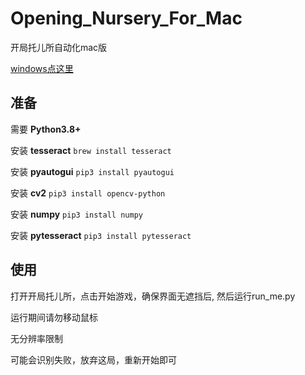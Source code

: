 # Opening_Nursery_For_Mac
 开局托儿所自动化mac版

[windows点这里](https://github.com/SakuraHentai/nursery-bot)

## 准备

需要 **Python3.8+** 

安装 **tesseract**
`brew install tesseract` 

安装 **pyautogui** 
`pip3 install pyautogui`

安装 **cv2**
`pip3 install opencv-python`

安装 **numpy**
`pip3 install numpy`

安装 **pytesseract**
`pip3 install pytesseract`

## 使用
打开开局托儿所，点击开始游戏，确保界面无遮挡后, 然后运行run_me.py

运行期间请勿移动鼠标

无分辨率限制

可能会识别失败，放弃这局，重新开始即可